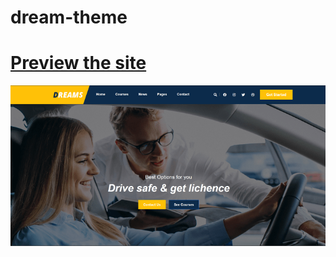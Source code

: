 # dream-theme

# [Preview the site](https://alsiam.github.io/html-projects/dream-theme)

![image info](../assets/images/dream-theme.png)